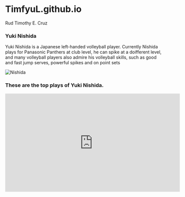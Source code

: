 # TimfyuL.github.io
Rud Timothy E. Cruz
### Yuki Nishida
Yuki Nishida  is a Japanese left-handed volleyball player. Currently Nishida plays for Panasonic Panthers at club level, he can spike at a doifferent level, and many volleyball players also admire his volleyball skills, such as good and fast jump serves, powerful spikes and on point sets
 

![Nishida](https://encrypted-tbn0.gstatic.com/images?q=tbn:ANd9GcSvpUBUSayxaWQW7zYfvsfl0MWSNlHWouJebw&usqp=CAU)

### These are the top plays of Yuki Nishida.

 
<iframe width="560" height="315" src="https://www.youtube.com/embed/oKu1uT5tOe0?si=hsmLYYj5GIHjDdLv" title="YouTube video player" frameborder="0" allow="accelerometer; autoplay; clipboard-write; encrypted-media; gyroscope; picture-in-picture; web-share" allowfullscreen></iframe>
